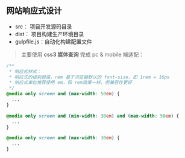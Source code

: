 ## 网站响应式设计

- src： 项目开发源码目录
- dist： 项目构建生产环境目录
- gulpfile.js：自动化构建配置文件

> 主要使用 **css3 媒体查询** 完成 pc & mobile 端适配：

```css
/**
 * 响应式样式：
 * 响应式的级别很高，rem 基于浏览器默认的 font-size，即 1rem = 16px
 * 响应式单位推荐使用 em，和 rem效果一样，但兼容性更好
 */
@media only screen and (max-width: 50em) {
  ...
}

@media only screen and (min-width: 30em) and (max-width: 50em) {
  ...
}

@media only screen and (max-width: 30em) {
  ...
}

```
